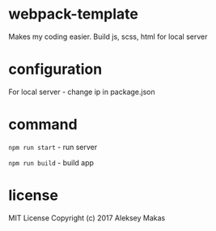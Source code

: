 # webpack-template
Makes my coding easier. Build js, scss, html for local server

# configuration
For local server - change ip in package.json

# command
`npm run start` - run server 

`npm run build` - build app

# license 
MIT License
Copyright (c) 2017 Aleksey Makas
